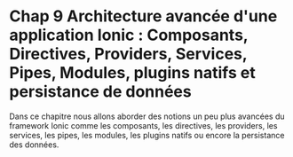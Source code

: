 # Chap 9 Architecture avancée d'une application Ionic : Composants, Directives, Providers, Services, Pipes, Modules, plugins natifs et persistance de données

Dans ce chapitre nous allons aborder des notions un peu plus avancées du framework Ionic comme les composants, les directives, les providers, les services, les pipes, les modules, les plugins natifs ou encore la persistance des données.

